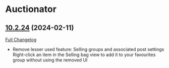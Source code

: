 # Auctionator

## [10.2.24](https://github.com/Auctionator/Auctionator/tree/10.2.24) (2024-02-11)
[Full Changelog](https://github.com/Auctionator/Auctionator/compare/10.2.23...10.2.24) 

- Remove lesser used feature: Selling groups and associated post settings  
    Right-click an item in the Selling bag view to add it to your favourites  
    group without using the removed UI  
